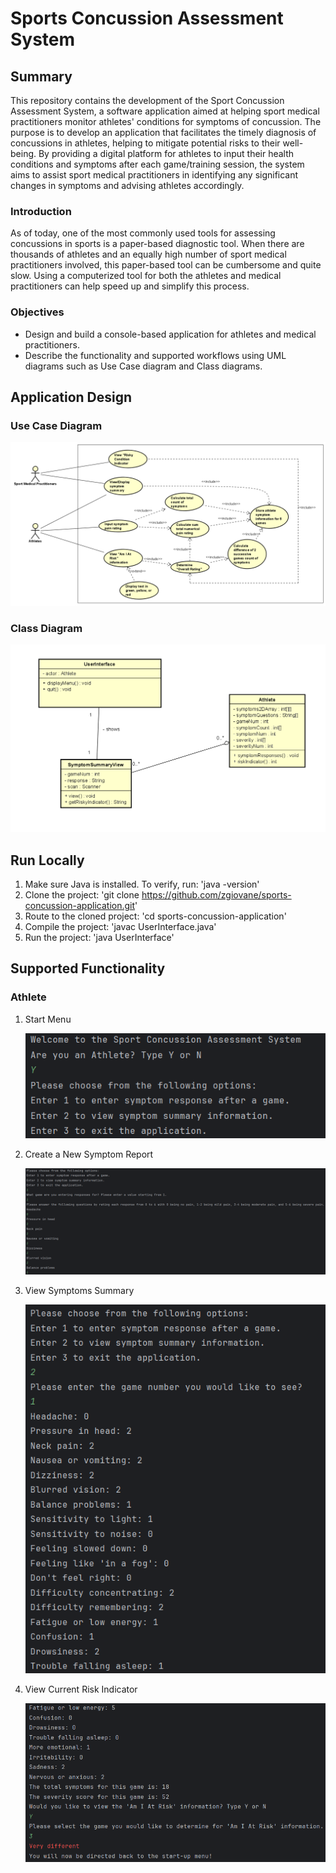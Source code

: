 # Sports Concussion Assessment System

## Summary

This repository contains the development of the Sport Concussion Assessment System, a software application aimed at helping sport medical practitioners monitor athletes' conditions for symptoms of concussion. The purpose is to develop an application that facilitates the timely diagnosis of concussions in athletes, helping to mitigate potential risks to their well-being. By providing a digital platform for athletes to input their health conditions and symptoms after each game/training session, the system aims to assist sport medical practitioners in identifying any significant changes in symptoms and advising athletes accordingly.

### Introduction

As of today, one of the most commonly used tools for assessing concussions in sports is a paper-based diagnostic tool. When there are thousands of athletes and an equally high number of sport medical practitioners involved, this paper-based tool can be cumbersome and quite slow. Using a computerized tool for both the athletes and medical practitioners can help speed up and simplify this process.

### Objectives

- Design and build a console-based application for athletes and medical practitioners.
- Describe the functionality and supported workflows using UML diagrams such as Use Case diagram and Class diagrams.

## Application Design

### Use Case Diagram

![](https://github.com/zgiovane/Sports-Concussion-Application/blob/294e95c1e284bd1607f42cd970d7c35566ef4552/images/Screenshot%20(848).png)

### Class Diagram

![](https://github.com/zgiovane/Sports-Concussion-Application/blob/294e95c1e284bd1607f42cd970d7c35566ef4552/images/Screenshot%20(849).png)

## Run Locally

1. Make sure Java is installed. To verify, run: 'java -version'
2. Clone the project: 'git clone https://github.com/zgiovane/sports-concussion-application.git'
3. Route to the cloned project: 'cd sports-concussion-application'
4. Compile the project: 'javac UserInterface.java'
5. Run the project: 'java UserInterface'

## Supported Functionality

### Athlete

1. Start Menu

   ![Start Menu](images/SportConcussionStartMenu.png)
   
2. Create a New Symptom Report

   ![Create a New Symptom Report](images/SportConcussionSymptonEntry.png)

3. View Symptoms Summary

   ![View Symptoms Summary](images/SportConcussionSymptomReview.png)

4. View Current Risk Indicator
   
   ![View Current Risk Indicator](images/SportConcussionRiskIndicator.png)
